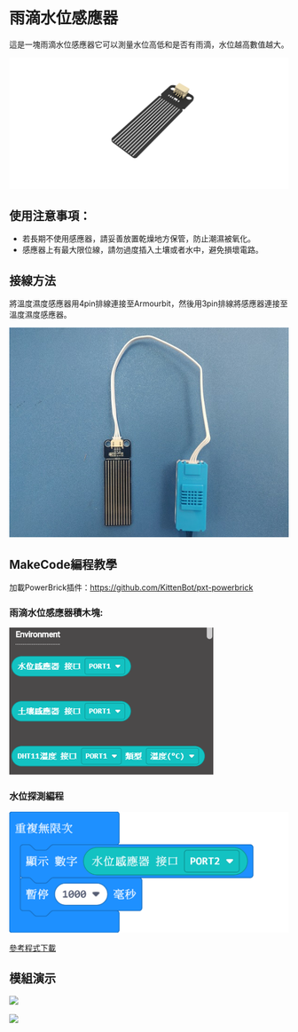 # 雨滴水位感應器

這是一塊雨滴水位感應器它可以測量水位高低和是否有雨滴，水位越高數值越大。

![](./images/03雨滴.png)

## 使用注意事項：

- 若長期不使用感應器，請妥善放置乾燥地方保管，防止潮濕被氧化。
- 感應器上有最大限位線，請勿過度插入土壤或者水中，避免損壞電路。

## 接線方法

將溫度濕度感應器用4pin排線連接至Armourbit，然後用3pin排線將感應器連接至溫度濕度感應器。

![](./images/dropletCon.jpg)

## MakeCode編程教學

加載PowerBrick插件：https://github.com/KittenBot/pxt-powerbrick

### 雨滴水位感應器積木塊:

![](./images/environmentblocks.png)

### 水位探測編程

![](./images/water.png)

[參考程式下載](www.google.com)

## 模組演示

![](./images/IMG_2581.GIF)

![](./images/IMG_2578.GIF)